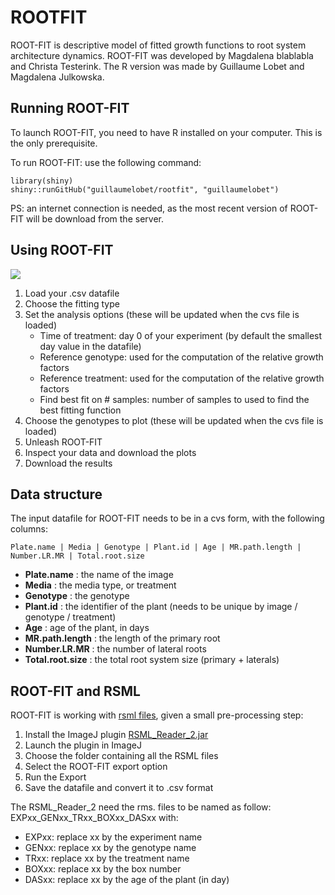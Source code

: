 # ROOTFIT


ROOT-FIT is descriptive model of fitted growth functions to root system architecture dynamics. ROOT-FIT was developed by Magdalena blablabla and Christa Testerink. The R version was made by Guillaume Lobet and Magdalena Julkowska.


## Running ROOT-FIT

To launch ROOT-FIT, you need to have R installed on your computer. This is the only prerequisite.

To run ROOT-FIT: use the following command:


	library(shiny)
	shiny::runGitHub("guillaumelobet/rootfit", "guillaumelobet") 
	
	
PS: an internet connection is needed, as the most recent version of ROOT-FIT will be download from the server.


## Using ROOT-FIT

![](https://raw.githubusercontent.com/guillaumelobet/rootfit/master/www/rootfit_ui.png)

1. Load your .csv datafile
2. Choose the fitting type
3. Set the analysis options (these will be updated when the cvs file is loaded)
	- Time of treatment: day 0 of your experiment (by default the smallest day value in the datafile)
	- Reference genotype: used for the computation of the relative growth factors
	- Reference treatment: used for the computation of the relative growth factors
	- Find best fit on # samples: number of samples to used to find the best fitting function
4. Choose the genotypes to plot (these will be updated when the cvs file is loaded)
5. Unleash ROOT-FIT	
6. Inspect your data and download the plots
7. Download the results

## Data structure 

The input datafile for ROOT-FIT  needs to be in a cvs form, with the following columns:

	Plate.name | Media | Genotype | Plant.id | Age | MR.path.length | Number.LR.MR | Total.root.size
	
- **Plate.name** : the name of the image
- **Media** : the media type, or treatment
- **Genotype** : the genotype
- **Plant.id** : the identifier of the plant (needs to be unique by image / genotype / treatment)
- **Age** : age of the plant, in days
- **MR.path.length** : the length of the primary root
- **Number.LR.MR** : the number of lateral roots
- **Total.root.size** : the total root system size (primary + laterals)

## ROOT-FIT and RSML

ROOT-FIT is working with [rsml files](http://rootsystemml.github.io/), given a small pre-processing step:

1. Install the ImageJ plugin [RSML_Reader_2.jar](https://github.com/RootSystemML/RSML-conversion-tools/blob/master/imagej/bin/RSML_reader_v2.jar)
2. Launch the plugin in ImageJ
3. Choose the folder containing all the RSML files
4. Select the ROOT-FIT export option
5. Run the Export
6. Save the datafile and convert it to .csv format

The RSML_Reader_2 need the rms. files to be named as follow: 
	EXPxx_GENxx_TRxx_BOXxx_DASxx
with:
- EXPxx: replace xx by the experiment name
- GENxx: replace xx by the genotype name
- TRxx: replace xx by the treatment name
- BOXxx: replace xx by the box number
- DASxx: replace xx by the age of the plant (in day)


